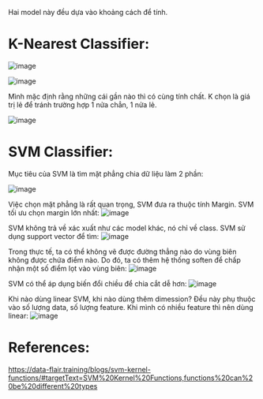 Hai model này đều dựa vào khoảng cách để tính.

# K-Nearest Classifier:

![image](https://user-images.githubusercontent.com/10974517/64253435-81deca00-cf47-11e9-9243-64361eb52fa9.png)

![image](https://user-images.githubusercontent.com/10974517/64253696-04678980-cf48-11e9-89fb-d459f10be7d6.png)

Mình mặc định rằng những cái gần nào thì có cùng tính chất. K chọn là giá trị lẻ để tránh trường hợp  1 nửa chẳn, 1 nửa lẻ.

![image](https://user-images.githubusercontent.com/10974517/64253974-9e2f3680-cf48-11e9-91b1-0083681f59af.png)

# SVM Classifier:

Mục tiêu của SVM là tìm mặt phẳng chia dữ liệu làm 2 phần:

![image](https://user-images.githubusercontent.com/10974517/64254488-b9e70c80-cf49-11e9-87fe-1e8c3b95ab84.png)

Việc chọn mặt phẳng là rất quan trọng, SVM đưa ra thuộc tính Margin. SVM tối ưu chọn margin lớn nhất:
![image](https://user-images.githubusercontent.com/10974517/64254931-91134700-cf4a-11e9-9991-fd6c1bbd952c.png)

SVM không trả về xác xuất như các model khác, nó chỉ về class. SVM sử dụng support vector để tìm:
![image](https://user-images.githubusercontent.com/10974517/64255064-d8013c80-cf4a-11e9-9f67-12d8b39b15df.png)

Trong thực tế, ta có thể không vẽ được đường thẳng nào do vùng biên không được chứa điểm nào. Do đó, ta có thêm hệ thống soften để chấp nhận một số điểm lọt vào vùng biên:
![image](https://user-images.githubusercontent.com/10974517/64255267-362e1f80-cf4b-11e9-84a5-d58c78f1c838.png)

SVM có thể áp dụng biến đổi chiều để chia cắt dễ hơn:
![image](https://user-images.githubusercontent.com/10974517/64255445-945b0280-cf4b-11e9-84ed-0acdfd8c7689.png)

Khi nào dùng linear SVM, khi nào dùng thêm dimession? Đều này phụ thuộc vào số lượng data, số lượng feature. Khi mình có nhiều feature thì nên dùng linear:
![image](https://user-images.githubusercontent.com/10974517/64255660-04698880-cf4c-11e9-9df2-f54daafcd202.png)

# References:

https://data-flair.training/blogs/svm-kernel-functions/#targetText=SVM%20Kernel%20Functions,functions%20can%20be%20different%20types
